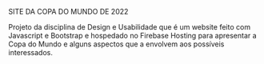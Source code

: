 SITE DA COPA DO MUNDO DE 2022

Projeto da disciplina de Design e Usabilidade que é um website feito com Javascript e Bootstrap e hospedado no Firebase Hosting para apresentar a Copa do Mundo e alguns aspectos que a envolvem aos possíveis interessados.
